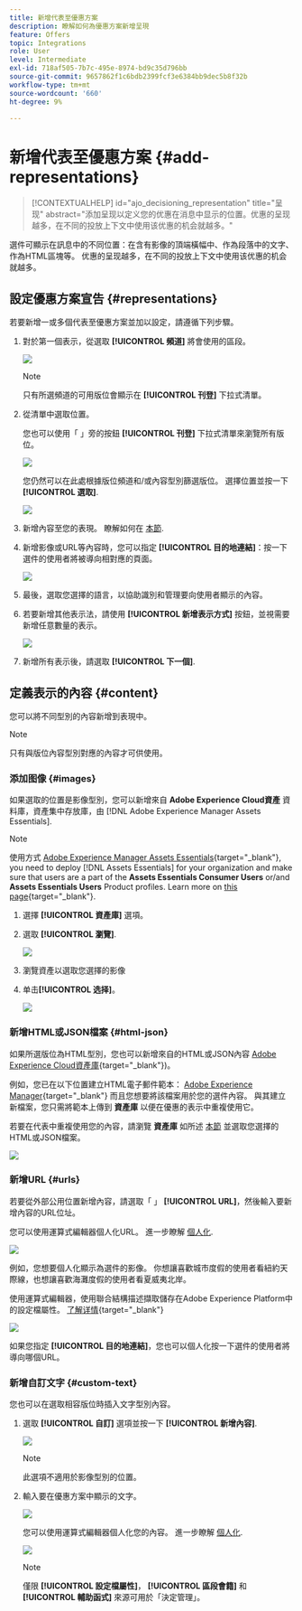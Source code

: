 ```yaml
---
title: 新增代表至優惠方案
description: 瞭解如何為優惠方案新增呈現
feature: Offers
topic: Integrations
role: User
level: Intermediate
exl-id: 718af505-7b7c-495e-8974-bd9c35d796bb
source-git-commit: 9657862f1c6bdb2399fcf3e6384bb9dec5b8f32b
workflow-type: tm+mt
source-wordcount: '660'
ht-degree: 9%

---
```


# 新增代表至優惠方案 {#add-representations}

>[!CONTEXTUALHELP]
>id="ajo_decisioning_representation"
>title="呈现"
>abstract="添加呈现以定义您的优惠在消息中显示的位置。优惠的呈现越多，在不同的投放上下文中使用该优惠的机会就越多。"

選件可顯示在訊息中的不同位置：在含有影像的頂端橫幅中、作為段落中的文字、作為HTML區塊等。 优惠的呈现越多，在不同的投放上下文中使用该优惠的机会就越多。

## 設定優惠方案宣告 {#representations}

若要新增一或多個代表至優惠方案並加以設定，請遵循下列步驟。

1. 對於第一個表示，從選取 **[!UICONTROL 頻道]** 將會使用的區段。

   ![](../assets/channel-placement.png)

   >[!NOTE]
   >
   >只有所選頻道的可用版位會顯示在 **[!UICONTROL 刊登]** 下拉式清單。

1. 從清單中選取位置。

   您也可以使用「 」旁的按鈕 **[!UICONTROL 刊登]** 下拉式清單來瀏覽所有版位。

   ![](../assets/browse-button-placements.png)

   您仍然可以在此處根據版位頻道和/或內容型別篩選版位。 選擇位置並按一下 **[!UICONTROL 選取]**.

   ![](../assets/browse-placements.png)

1. 新增內容至您的表現。 瞭解如何在 [本節](#content).

1. 新增影像或URL等內容時，您可以指定 **[!UICONTROL 目的地連結]**：按一下選件的使用者將被導向相對應的頁面。

   ![](../assets/offer-destination-link.png)

1. 最後，選取您選擇的語言，以協助識別和管理要向使用者顯示的內容。

1. 若要新增其他表示法，請使用 **[!UICONTROL 新增表示方式]** 按鈕，並視需要新增任意數量的表示。

   ![](../assets/offer-add-representation.png)

1. 新增所有表示後，請選取 **[!UICONTROL 下一個]**.

## 定義表示的內容 {#content}

您可以將不同型別的內容新增到表現中。

>[!NOTE]
>
>只有與版位內容型別對應的內容才可供使用。

### 添加图像 {#images}

如果選取的位置是影像型別，您可以新增來自 **Adobe Experience Cloud資產** 資料庫，資產集中存放庫，由 [!DNL Adobe Experience Manager Assets Essentials].

>[!NOTE]
>
> 使用方式 [Adobe Experience Manager Assets Essentials](https://experienceleague.adobe.com/docs/experience-manager-assets-essentials/help/introduction.html){target="_blank"}, you need to deploy [!DNL Assets Essentials] for your organization and make sure that users are a part of the **Assets Essentials Consumer Users** or/and **Assets Essentials Users** Product profiles. Learn more on [this page](https://experienceleague.adobe.com/docs/experience-manager-assets-essentials/help/get-started-admins/deploy-administer.html){target="_blank"}.

1. 選擇 **[!UICONTROL 資產庫]** 選項。

1. 選取 **[!UICONTROL 瀏覽]**.

   ![](../assets/offer-browse-asset-library.png)

1. 瀏覽資產以選取您選擇的影像

1. 单击&#x200B;**[!UICONTROL 选择]**。

   ![](../assets/offer-select-asset.png)

### 新增HTML或JSON檔案 {#html-json}

如果所選版位為HTML型別，您也可以新增來自的HTML或JSON內容 [Adobe Experience Cloud資產庫](https://experienceleague.adobe.com/docs/experience-manager-assets-essentials/help/introduction.html){target="_blank"})。

例如，您已在以下位置建立HTML電子郵件範本： [Adobe Experience Manager](https://experienceleague.adobe.com/docs/experience-manager.html){target="_blank"} 而且您想要將該檔案用於您的選件內容。 與其建立新檔案，您只需將範本上傳到 **資產庫** 以便在優惠的表示中重複使用它。

若要在代表中重複使用您的內容，請瀏覽 **資產庫** 如所述 [本節](#images) 並選取您選擇的HTML或JSON檔案。

![](../assets/offer-browse-asset-library-json.png)

### 新增URL {#urls}

若要從外部公用位置新增內容，請選取「 」 **[!UICONTROL URL]**，然後輸入要新增內容的URL位址。

您可以使用運算式編輯器個人化URL。 進一步瞭解 [個人化](../../personalization/personalize.md#use-expression-editor).

![](../assets/offer-content-url.png)

例如，您想要個人化顯示為選件的影像。 你想讓喜歡城市度假的使用者看紐約天際線，也想讓喜歡海灘度假的使用者看夏威夷北岸。

使用運算式編輯器，使用聯合結構描述擷取儲存在Adobe Experience Platform中的設定檔屬性。 [了解详情](https://experienceleague.adobe.com/docs/experience-platform/profile/union-schemas/union-schemas-overview.html){target="_blank"}

![](../assets/offer-content-url-personalization.png)

如果您指定 **[!UICONTROL 目的地連結]**，您也可以個人化按一下選件的使用者將導向哪個URL。

### 新增自訂文字 {#custom-text}

您也可以在選取相容版位時插入文字型別內容。

1. 選取 **[!UICONTROL 自訂]** 選項並按一下 **[!UICONTROL 新增內容]**.

   ![](../assets/offer-add-content.png)

   >[!NOTE]
   >
   >此選項不適用於影像型別的位置。

1. 輸入要在優惠方案中顯示的文字。

   ![](../assets/offer-text-content.png)

   您可以使用運算式編輯器個人化您的內容。 進一步瞭解 [個人化](../../personalization/personalize.md#use-expression-editor).

   ![](../assets/offer-personalization.png)

   >[!NOTE]
   >
   >僅限 **[!UICONTROL 設定檔屬性]**， **[!UICONTROL 區段會籍]** 和 **[!UICONTROL 輔助函式]** 來源可用於「決定管理」。

